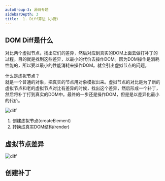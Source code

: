 ```yaml
---
autoGroup-3: 源码专题
sidebarDepth: 3
title:  1. Diff算法（小野）
---
```


## DOM Diff是什么
对比两个虚拟节点，找出它们的差异，然后对应到真实的DOM上面去做打补丁的过程。目的就是找到这些差异，以最小的代价去操作DOM。因为DOM操作是消耗性能的，所以要以最小的性能消耗来操作DOM。就会引出虚拟节点的问题。

什么是虚拟节点？    
就是一个普通的对象，把真实的节点用对象模拟出来。虚拟节点的对比是为了新的虚拟节点和老的虚拟节点对比有差异的时候，找出这个差异，然后形成一个补丁，然后将补丁打到真实的DOM中。最终的一步还是操作DOM，但是是以差异化最小的代价。

<img :src="$withBase('/framework/Vue/diff10.jpg')" alt="diff" />

1. 创建虚拟节点(createElement)
2. 转换成真实DOM结构(render)

## 虚拟节点差异
<img :src="$withBase('/framework/Vue/diff11.jpg')" alt="diff" />

## 创建补丁